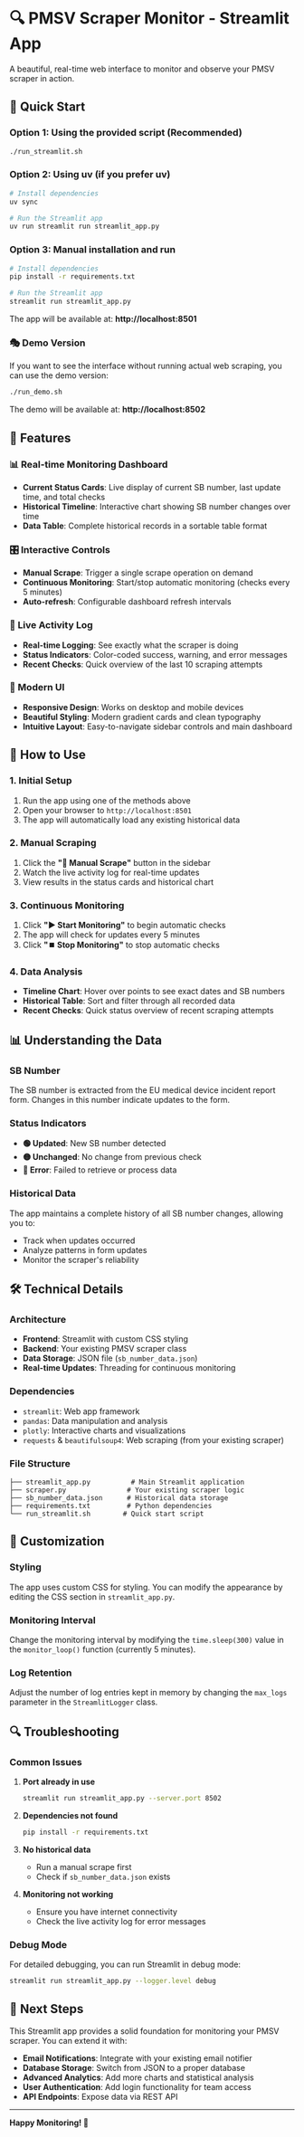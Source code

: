 # 🔍 PMSV Scraper Monitor - Streamlit App

A beautiful, real-time web interface to monitor and observe your PMSV scraper in action.

## 🚀 Quick Start

### Option 1: Using the provided script (Recommended)
```bash
./run_streamlit.sh
```

### Option 2: Using uv (if you prefer uv)
```bash
# Install dependencies
uv sync

# Run the Streamlit app
uv run streamlit run streamlit_app.py
```

### Option 3: Manual installation and run
```bash
# Install dependencies
pip install -r requirements.txt

# Run the Streamlit app
streamlit run streamlit_app.py
```

The app will be available at: **http://localhost:8501**

### 🎭 Demo Version
If you want to see the interface without running actual web scraping, you can use the demo version:

```bash
./run_demo.sh
```

The demo will be available at: **http://localhost:8502**

## 🎯 Features

### 📊 Real-time Monitoring Dashboard
- **Current Status Cards**: Live display of current SB number, last update time, and total checks
- **Historical Timeline**: Interactive chart showing SB number changes over time
- **Data Table**: Complete historical records in a sortable table format

### 🎛️ Interactive Controls
- **Manual Scrape**: Trigger a single scrape operation on demand
- **Continuous Monitoring**: Start/stop automatic monitoring (checks every 5 minutes)
- **Auto-refresh**: Configurable dashboard refresh intervals

### 📝 Live Activity Log
- **Real-time Logging**: See exactly what the scraper is doing
- **Status Indicators**: Color-coded success, warning, and error messages
- **Recent Checks**: Quick overview of the last 10 scraping attempts

### 🎨 Modern UI
- **Responsive Design**: Works on desktop and mobile devices
- **Beautiful Styling**: Modern gradient cards and clean typography
- **Intuitive Layout**: Easy-to-navigate sidebar controls and main dashboard

## 🔧 How to Use

### 1. Initial Setup
1. Run the app using one of the methods above
2. Open your browser to `http://localhost:8501`
3. The app will automatically load any existing historical data

### 2. Manual Scraping
1. Click the **"🚀 Manual Scrape"** button in the sidebar
2. Watch the live activity log for real-time updates
3. View results in the status cards and historical chart

### 3. Continuous Monitoring
1. Click **"▶️ Start Monitoring"** to begin automatic checks
2. The app will check for updates every 5 minutes
3. Click **"⏹️ Stop Monitoring"** to stop automatic checks

### 4. Data Analysis
- **Timeline Chart**: Hover over points to see exact dates and SB numbers
- **Historical Table**: Sort and filter through all recorded data
- **Recent Checks**: Quick status overview of recent scraping attempts

## 📊 Understanding the Data

### SB Number
The SB number is extracted from the EU medical device incident report form. Changes in this number indicate updates to the form.

### Status Indicators
- **🟢 Updated**: New SB number detected
- **🟡 Unchanged**: No change from previous check
- **🔴 Error**: Failed to retrieve or process data

### Historical Data
The app maintains a complete history of all SB number changes, allowing you to:
- Track when updates occurred
- Analyze patterns in form updates
- Monitor the scraper's reliability

## 🛠️ Technical Details

### Architecture
- **Frontend**: Streamlit with custom CSS styling
- **Backend**: Your existing PMSV scraper class
- **Data Storage**: JSON file (`sb_number_data.json`)
- **Real-time Updates**: Threading for continuous monitoring

### Dependencies
- `streamlit`: Web app framework
- `pandas`: Data manipulation and analysis
- `plotly`: Interactive charts and visualizations
- `requests` & `beautifulsoup4`: Web scraping (from your existing scraper)

### File Structure
```
├── streamlit_app.py          # Main Streamlit application
├── scraper.py               # Your existing scraper logic
├── sb_number_data.json      # Historical data storage
├── requirements.txt         # Python dependencies
└── run_streamlit.sh        # Quick start script
```

## 🎨 Customization

### Styling
The app uses custom CSS for styling. You can modify the appearance by editing the CSS section in `streamlit_app.py`.

### Monitoring Interval
Change the monitoring interval by modifying the `time.sleep(300)` value in the `monitor_loop()` function (currently 5 minutes).

### Log Retention
Adjust the number of log entries kept in memory by changing the `max_logs` parameter in the `StreamlitLogger` class.

## 🔍 Troubleshooting

### Common Issues

1. **Port already in use**
   ```bash
   streamlit run streamlit_app.py --server.port 8502
   ```

2. **Dependencies not found**
   ```bash
   pip install -r requirements.txt
   ```

3. **No historical data**
   - Run a manual scrape first
   - Check if `sb_number_data.json` exists

4. **Monitoring not working**
   - Ensure you have internet connectivity
   - Check the live activity log for error messages

### Debug Mode
For detailed debugging, you can run Streamlit in debug mode:
```bash
streamlit run streamlit_app.py --logger.level debug
```

## 🚀 Next Steps

This Streamlit app provides a solid foundation for monitoring your PMSV scraper. You can extend it with:

- **Email Notifications**: Integrate with your existing email notifier
- **Database Storage**: Switch from JSON to a proper database
- **Advanced Analytics**: Add more charts and statistical analysis
- **User Authentication**: Add login functionality for team access
- **API Endpoints**: Expose data via REST API

---

**Happy Monitoring! 🎉**
